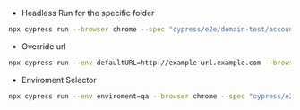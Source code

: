 - Headless Run for the specific folder
```sh
npx cypress run --browser chrome --spec "cypress/e2e/domain-test/accounts/*.cy.js"
```

- Override url
```sh
npx cypress run --env defaultURL=http://example-url.example.com --browser chrome --spec "cypress/e2e/domain-test/accounts/*.cy.js"
```
- Enviroment Selector
```sh
npx cypress run --env enviroment=qa --browser chrome --spec "cypress/e2e/domain-test/accounts/*.cy.js"
```